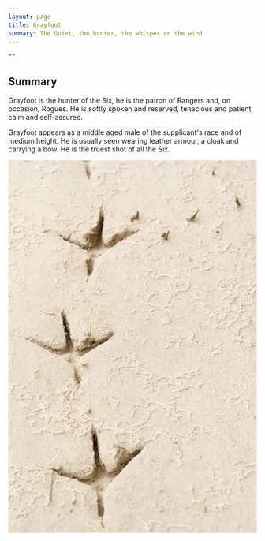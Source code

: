 ```yaml
---
layout: page
title: Grayfoot
summary: The Quiet, the hunter, the whisper on the wind
---
```


<em>
""
</em>

## Summary

Grayfoot is the hunter of the Six, he is the patron of Rangers and, on occasion, Rogues.
He is softly spoken and reserved, tenacious and patient, calm and self-assured.

Grayfoot appears as a middle aged male of the supplicant's race and of medium height. 
He is usually seen wearing leather armour, a cloak and carrying a bow. 
He is the truest shot of all the Six. 

![Tracks of Grayfoot](/assets/grayfoot-tracks-2.webp)

